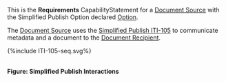 This is the **Requirements** CapabilityStatement for a [Document Source](1331_actors_and_transactions.html#133111-document-source) with the Simplified Publish Option declared [Option](1332_actor_options.html). 

The [Document Source](1331_actors_and_transactions.html#133111-document-source) uses the [Simplified Publish ITI-105](ITI-105.html) to communicate metadata and a document to the [Document Recipient](1331_actors_and_transactions.html#133113-document-recipient).

<div>
{%include ITI-105-seq.svg%}
</div>

<br clear="all">

**Figure: Simplified Publish Interactions**




